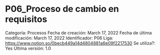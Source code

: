 # P06_Proceso de cambio en requisitos

Categoría: Procesos
Fecha de creación: March 17, 2022
Fecha de última modificación: March 17, 2022
Identificador: P06
Liga: https://www.notion.so/0becb449a14d4804881a6e09f2217530
Se utiliza?: Yes
Última versión: 1.0